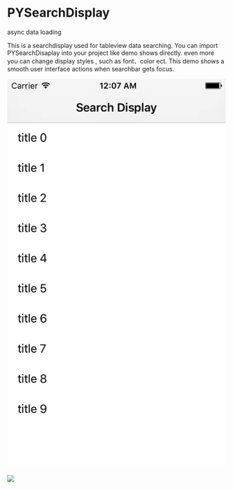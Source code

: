 # PYSearchDisplay
async data loading

This is a searchdisplay used for tableview data searching.
You can import PYSearchDisaplay into your project like demo shows directly. even more you can change display styles , such as font、color ect.
This demo shows a smooth user interface actions when searchbar gets focus.


![](https://github.com/BobliiExp/PYSearchDisplay/blob/master/PYSearchDisplay/sc001.png)

![](https://github.com/BobliiExp/AFFSearchDisplay/blob/master/PYSearchDisplay/sc002.png)
